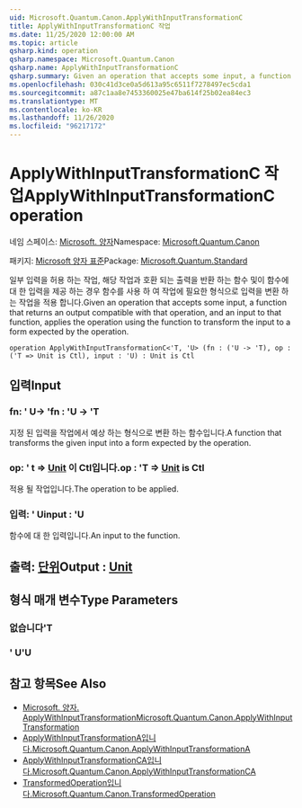 ```yaml
---
uid: Microsoft.Quantum.Canon.ApplyWithInputTransformationC
title: ApplyWithInputTransformationC 작업
ms.date: 11/25/2020 12:00:00 AM
ms.topic: article
qsharp.kind: operation
qsharp.namespace: Microsoft.Quantum.Canon
qsharp.name: ApplyWithInputTransformationC
qsharp.summary: Given an operation that accepts some input, a function that returns an output compatible with that operation, and an input to that function, applies the operation using the function to transform the input to a form expected by the operation.
ms.openlocfilehash: 030c41d3ce0a5d613a95c6511f7278497ec5cda1
ms.sourcegitcommit: a87c1aa8e7453360025e47ba614f25b02ea84ec3
ms.translationtype: MT
ms.contentlocale: ko-KR
ms.lasthandoff: 11/26/2020
ms.locfileid: "96217172"
---
```

# <a name="applywithinputtransformationc-operation"></a><span data-ttu-id="d5dc8-102">ApplyWithInputTransformationC 작업</span><span class="sxs-lookup"><span data-stu-id="d5dc8-102">ApplyWithInputTransformationC operation</span></span>

<span data-ttu-id="d5dc8-103">네임 스페이스: [Microsoft. 양자](xref:Microsoft.Quantum.Canon)</span><span class="sxs-lookup"><span data-stu-id="d5dc8-103">Namespace: [Microsoft.Quantum.Canon](xref:Microsoft.Quantum.Canon)</span></span>

<span data-ttu-id="d5dc8-104">패키지: [Microsoft 양자 표준](https://nuget.org/packages/Microsoft.Quantum.Standard)</span><span class="sxs-lookup"><span data-stu-id="d5dc8-104">Package: [Microsoft.Quantum.Standard](https://nuget.org/packages/Microsoft.Quantum.Standard)</span></span>


<span data-ttu-id="d5dc8-105">일부 입력을 허용 하는 작업, 해당 작업과 호환 되는 출력을 반환 하는 함수 및이 함수에 대 한 입력을 제공 하는 경우 함수를 사용 하 여 작업에 필요한 형식으로 입력을 변환 하는 작업을 적용 합니다.</span><span class="sxs-lookup"><span data-stu-id="d5dc8-105">Given an operation that accepts some input, a function that returns an output compatible with that operation, and an input to that function, applies the operation using the function to transform the input to a form expected by the operation.</span></span>

```qsharp
operation ApplyWithInputTransformationC<'T, 'U> (fn : ('U -> 'T), op : ('T => Unit is Ctl), input : 'U) : Unit is Ctl
```


## <a name="input"></a><span data-ttu-id="d5dc8-106">입력</span><span class="sxs-lookup"><span data-stu-id="d5dc8-106">Input</span></span>

### <a name="fn--u---t"></a><span data-ttu-id="d5dc8-107">fn: ' U-> '</span><span class="sxs-lookup"><span data-stu-id="d5dc8-107">fn : 'U -> 'T</span></span>

<span data-ttu-id="d5dc8-108">지정 된 입력을 작업에서 예상 하는 형식으로 변환 하는 함수입니다.</span><span class="sxs-lookup"><span data-stu-id="d5dc8-108">A function that transforms the given input into a form expected by the operation.</span></span>


### <a name="op--t--unit--is-ctl"></a><span data-ttu-id="d5dc8-109">op: ' t => [Unit](xref:microsoft.quantum.lang-ref.unit)  이 Ctl입니다.</span><span class="sxs-lookup"><span data-stu-id="d5dc8-109">op : 'T => [Unit](xref:microsoft.quantum.lang-ref.unit)  is Ctl</span></span>

<span data-ttu-id="d5dc8-110">적용 될 작업입니다.</span><span class="sxs-lookup"><span data-stu-id="d5dc8-110">The operation to be applied.</span></span>


### <a name="input--u"></a><span data-ttu-id="d5dc8-111">입력: ' U</span><span class="sxs-lookup"><span data-stu-id="d5dc8-111">input : 'U</span></span>

<span data-ttu-id="d5dc8-112">함수에 대 한 입력입니다.</span><span class="sxs-lookup"><span data-stu-id="d5dc8-112">An input to the function.</span></span>



## <a name="output--unit"></a><span data-ttu-id="d5dc8-113">출력: [단위](xref:microsoft.quantum.lang-ref.unit)</span><span class="sxs-lookup"><span data-stu-id="d5dc8-113">Output : [Unit](xref:microsoft.quantum.lang-ref.unit)</span></span>



## <a name="type-parameters"></a><span data-ttu-id="d5dc8-114">형식 매개 변수</span><span class="sxs-lookup"><span data-stu-id="d5dc8-114">Type Parameters</span></span>

### <a name="t"></a><span data-ttu-id="d5dc8-115">없습니다</span><span class="sxs-lookup"><span data-stu-id="d5dc8-115">'T</span></span>


### <a name="u"></a><span data-ttu-id="d5dc8-116">' U</span><span class="sxs-lookup"><span data-stu-id="d5dc8-116">'U</span></span>



## <a name="see-also"></a><span data-ttu-id="d5dc8-117">참고 항목</span><span class="sxs-lookup"><span data-stu-id="d5dc8-117">See Also</span></span>

- [<span data-ttu-id="d5dc8-118">Microsoft. 양자. ApplyWithInputTransformation</span><span class="sxs-lookup"><span data-stu-id="d5dc8-118">Microsoft.Quantum.Canon.ApplyWithInputTransformation</span></span>](xref:Microsoft.Quantum.Canon.ApplyWithInputTransformation)
- [<span data-ttu-id="d5dc8-119">ApplyWithInputTransformationA입니다.</span><span class="sxs-lookup"><span data-stu-id="d5dc8-119">Microsoft.Quantum.Canon.ApplyWithInputTransformationA</span></span>](xref:Microsoft.Quantum.Canon.ApplyWithInputTransformationA)
- [<span data-ttu-id="d5dc8-120">ApplyWithInputTransformationCA입니다.</span><span class="sxs-lookup"><span data-stu-id="d5dc8-120">Microsoft.Quantum.Canon.ApplyWithInputTransformationCA</span></span>](xref:Microsoft.Quantum.Canon.ApplyWithInputTransformationCA)
- [<span data-ttu-id="d5dc8-121">TransformedOperation입니다.</span><span class="sxs-lookup"><span data-stu-id="d5dc8-121">Microsoft.Quantum.Canon.TransformedOperation</span></span>](xref:Microsoft.Quantum.Canon.TransformedOperation)